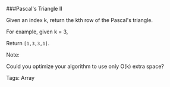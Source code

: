###Pascal's Triangle II

Given an index k, return the kth row of the Pascal's triangle.

For example, given k = 3,

Return `[1,3,3,1]`.

Note:

Could you optimize your algorithm to use only O(k) extra space? 

Tags: Array